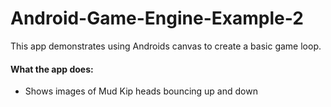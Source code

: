 # Android-Game-Engine-Example-2

This app demonstrates using Androids canvas to create a basic game loop.

#### What the app does:
- Shows images of Mud Kip heads bouncing up and down
